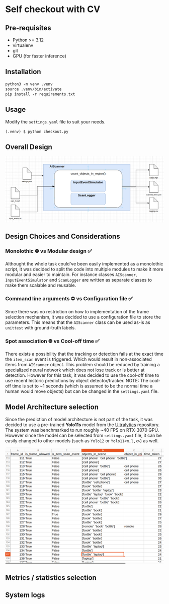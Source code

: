 # Self checkout with CV

## Pre-requisites
- Python >= 3.12
- virtualenv
- git
- GPU (for faster inference)

## Installation
```
python3 -m venv .venv
source .venv/bin/activate
pip install -r requirements.txt
```

## Usage
Modify the `settings.yaml` file to suit your needs.
```
(.venv) $ python checkout.py
```

## Overall Design
![Design](media/overall.png)

## Design Choices and Considerations

### Monolothic ⛔ vs Modular design ✅
Althought the whole task could've been easily implemented as a monolothic script, it was decided to split the code into multiple modules to make it more modular and easier to maintain. For instance classes `AIScanner`, `InputEventSimulator` and `ScanLogger` are written as separate classes to make them scalable and reusable.

### Command line arguments ⛔ vs Configuration file ✅
Since there was no restriction on how to implementation of the frame selection mechanism, it was decided to use a configuration file to store the parameters. This means that the `AIScanner` class can be used as-is as `unittest` with ground-truth labels.

### Spot association ⛔ vs Cool-off time ✅
There exists a possibility that the tracking or detection fails at the exact time the `item_scan` event is triggered. Which would result in non-associated items from `AIScanner` object. This problem should be reduced by training a specialized neural network which does not lose track or is better at detection. However for this task, it was decided to use the cool-off time to use recent historic predictions by object detector/tracker.
NOTE: The cool-off time is set to ~1 seconds (which is assumed to be the normal time a human would move objects) but can be changed in the `settings.yaml` file.

## Model Architecture selection
Since the prediction of model architecture is not part of the task, it was decided to use a pre-trained **Yolo11s** model from the [Ultralytics](https://github.com/ultralytics/ultralytics) repository. The system was benchmarked to run roughly ~40 FPS on RTX-3070 GPU. However since the model can be selected from `settings.yaml` file, it can be easily changed to other models (such as `Yolo12` or `Yolo11<m,l,x>`) as well.

![Design](media/logging.png)

## Metrics / statistics selection
## System logs